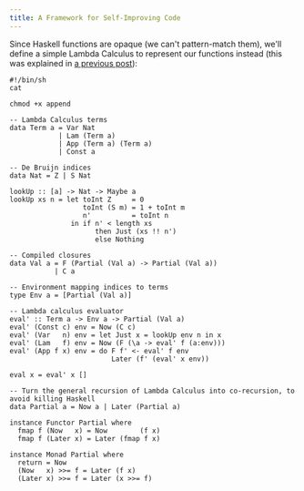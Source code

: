 ```yaml
---
title: A Framework for Self-Improving Code
---
```


Since Haskell functions are opaque (we can't pattern-match them), we'll define a simple Lambda Calculus to represent our functions instead (this was explained in [a previous post](/blog/2014-02-07-lazy_lambda_calculus.html)):

```{pipe="cat > append"}
#!/bin/sh
cat
```

```{pipe="sh"}
chmod +x append
```

```{.haskell pipe="./append"}
-- Lambda Calculus terms
data Term a = Var Nat
            | Lam (Term a)
            | App (Term a) (Term a)
            | Const a

-- De Bruijn indices
data Nat = Z | S Nat

lookUp :: [a] -> Nat -> Maybe a
lookUp xs n = let toInt Z     = 0
                  toInt (S m) = 1 + toInt m
                  n'          = toInt n
               in if n' < length xs
                     then Just (xs !! n')
                     else Nothing

-- Compiled closures
data Val a = F (Partial (Val a) -> Partial (Val a))
           | C a

-- Environment mapping indices to terms
type Env a = [Partial (Val a)]

-- Lambda calculus evaluator
eval' :: Term a -> Env a -> Partial (Val a)
eval' (Const c) env = Now (C c)
eval' (Var   n) env = let Just x = lookUp env n in x
eval' (Lam   f) env = Now (F (\a -> eval' f (a:env)))
eval' (App f x) env = do F f' <- eval' f env
                         Later (f' (eval' x env))

eval x = eval' x []

-- Turn the general recursion of Lambda Calculus into co-recursion, to avoid killing Haskell
data Partial a = Now a | Later (Partial a)

instance Functor Partial where
  fmap f (Now   x) = Now        (f x)
  fmap f (Later x) = Later (fmap f x)

instance Monad Partial where
  return = Now
  (Now   x) >>= f = Later (f x)
  (Later x) >>= f = Later (x >>= f)
```
